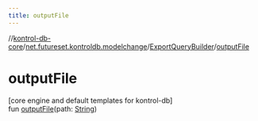 ```yaml
---
title: outputFile
---
```

//[kontrol-db-core](../../../index.html)/[net.futureset.kontroldb.modelchange](../index.html)/[ExportQueryBuilder](index.html)/[outputFile](output-file.html)



# outputFile



[core engine and default templates for kontrol-db]\
fun [outputFile](output-file.html)(path: [String](https://kotlinlang.org/api/latest/jvm/stdlib/kotlin/-string/index.html))




